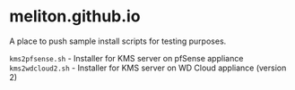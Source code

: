 # meliton.github.io

A place to push sample install scripts for testing purposes. <br>

`kms2pfsense.sh`  - Installer for KMS server on pfSense appliance <br>
`kms2wdcloud2.sh` - Installer for KMS server on WD Cloud appliance (version 2) <br>
